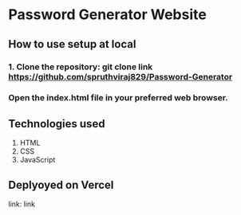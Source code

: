# Password Generator Website

## How to use setup at local
### 1. Clone the repository: git clone link https://github.com/spruthviraj829/Password-Generator
### Open the index.html file in your preferred web browser.

## Technologies used
1. HTML
2. CSS
3. JavaScript

## Deplyoyed on Vercel
link: link

